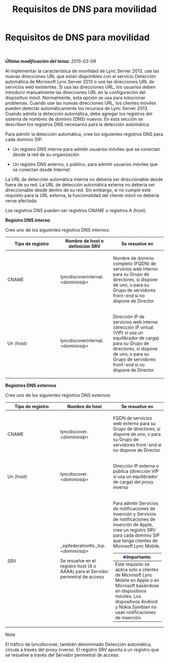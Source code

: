 ﻿---
title: Requisitos de DNS para movilidad
TOCTitle: Requisitos de DNS para movilidad
ms:assetid: df6962bc-2a16-440e-a333-022ebd14f957
ms:mtpsurl: https://technet.microsoft.com/es-es/library/Hh690040(v=OCS.15)
ms:contentKeyID: 48276935
ms.date: 01/07/2017
mtps_version: v=OCS.15
ms.translationtype: HT
---

# Requisitos de DNS para movilidad

 

_**Última modificación del tema:** 2015-03-09_

Al implementar la característica de movilidad de Lync Server 2013, use las nuevas direcciones URL que están disponibles con el servicio Detección automática de Microsoft Lync Server 2013 o use las direcciones URL de servicios web existentes. Si usa las direcciones URL, los usuarios deben introducir manualmente las direcciones URL en la configuración del dispositivo móvil. Normalmente, esta opción se usa para solucionar problemas. Cuando use las nuevas direcciones URL, los clientes móviles pueden detectar automáticamente los recursos de Lync Server 2013. Cuando admita la detección automática, debe agregar los registros del sistema de nombres de dominio (DNS) nuevos. En esta sección se describen los registros DNS necesarios para la detección automática.

Para admitir la detección automática, cree los siguientes registros DNS para cada dominio SIP:

  - Un registro DNS interno para admitir usuarios móviles que se conectan desde la red de su organización

  - Un registro DNS externo, o público, para admitir usuarios móviles que se conectan desde Internet

La URL de detección automática interna no debería ser direccionable desde fuera de su red. La URL de detección automática externa no debería ser direccionable desde dentro de su red. Sin embargo, si no cumple este requisito para la URL externa, la funcionalidad del cliente móvil no debería verse afectada.

Los registros DNS pueden ser registros CNAME o registros A (host).

**Registro DNS interno**

Cree uno de los siguientes registros DNS internos:


<table>
<colgroup>
<col style="width: 33%" />
<col style="width: 33%" />
<col style="width: 33%" />
</colgroup>
<thead>
<tr class="header">
<th>Tipo de registro</th>
<th>Nombre de host o definición SRV</th>
<th>Se resuelve en</th>
</tr>
</thead>
<tbody>
<tr class="odd">
<td><p>CNAME</p></td>
<td><p>lyncdiscoverinternal.<em>&lt;dominiosip&gt;</em></p></td>
<td><p>Nombre de dominio completo (FQDN) de servicios web interno para su Grupo de directores, si dispone de uno, o para su Grupo de servidores front-end si no dispone de Director</p></td>
</tr>
<tr class="even">
<td><p>Un (host)</p></td>
<td><p>lyncdiscoverinternal.<em>&lt;dominiosip&gt;</em></p></td>
<td><p>Dirección IP de servicios web interna (dirección IP virtual (VIP) si usa un equilibrador de carga) para su Grupo de directores, si dispone de uno, o para su Grupo de servidores front-end si no dispone de Director</p></td>
</tr>
</tbody>
</table>


**Registros DNS externos**

Cree uno de los siguientes registros DNS externos:


<table>
<colgroup>
<col style="width: 33%" />
<col style="width: 33%" />
<col style="width: 33%" />
</colgroup>
<thead>
<tr class="header">
<th>Tipo de registro</th>
<th>Nombre de host</th>
<th>Se resuelve en</th>
</tr>
</thead>
<tbody>
<tr class="odd">
<td><p>CNAME</p></td>
<td><p>lyncdiscover. <em>&lt;dominiosip&gt;</em></p></td>
<td><p>FQDN de servicios web externo para su Grupo de directores, si dispone de uno, o para su Grupo de servidores front-end si no dispone de Director</p></td>
</tr>
<tr class="even">
<td><p>Un (host)</p></td>
<td><p>lyncdiscover. <em>&lt;dominiosip&gt;</em></p></td>
<td><p>Dirección IP externa o pública (dirección VIP si usa un equilibrador de carga) del proxy inverso</p></td>
</tr>
<tr class="odd">
<td><p>SRV</p></td>
<td><p>_sipfederationtls._tcp. <em>&lt;dominiosip&gt;</em></p>
<p>Se resuelve en el registro host (A o AAAA) para el Servidor perimetral de acceso</p></td>
<td><p>Para admitir Servicios de notificaciones de inserción y Servicios de notificaciones de inserción de Apple, cree un registro SRV para cada dominio SIP que tenga clientes de Microsoft Lync Mobile.</p>
<div class="alert">
<table>
<thead>
<tr class="header">
<th><img src="images/Gg425917.important(OCS.15).gif" title="important" alt="important" />Importante:</th>
</tr>
</thead>
<tbody>
<tr class="odd">
<td>Este requisito se aplica solo a clientes de Microsoft Lync Mobile en Apple o en Microsoft basándose en dispositivos móviles. Los dispositivos Android y Nokia Symbian no usan notificaciones de inserción.</td>
</tr>
</tbody>
</table>

</div></td>
</tr>
</tbody>
</table>



> [!NOTE]
> El tráfico de lyncdiscover, también denominado Detección automática, circula a través del proxy inverso. El registro&nbsp;SRV apunta a un registro que se resuelve a través del Servidor perimetral de acceso.



